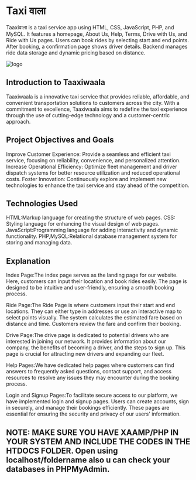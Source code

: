 # Taxi वाला
Taaxiवाला is a taxi service app using HTML, CSS, JavaScript, PHP, and MySQL. It features a homepage, About Us, Help, Terms, Drive with Us, and Ride with Us pages. Users can book rides by selecting start and end points. After booking, a confirmation page shows driver details. Backend manages ride data storage and dynamic pricing based on distance.

![logo](https://github.com/user-attachments/assets/7f99fe92-5915-4372-a602-a9ed9111a6cb)

## Introduction to Taaxiwaala
Taaxiwaala is a innovative taxi service that provides reliable, affordable, and convenient transportation solutions to customers across the city. With a commitment to excellence, Taaxiwaala aims to redefine the taxi experience through the use of cutting-edge technology and a customer-centric approach.

## Project Objectives and Goals
Improve Customer Experience: Provide a seamless and efficient taxi service, focusing on reliability, convenience, and personalized attention.
Increase Operational Efficiency: Optimize fleet management and driver dispatch systems for better resource utilization and reduced operational costs.
Foster Innovation: Continuously explore and implement new technologies to enhance the taxi service and stay ahead of the competition.

## Technologies Used
HTML:Markup language for creating the structure of web pages.
CSS: Styling language for enhancing the visual design of web pages.
JavaScript:Programming language for adding interactivity and dynamic functionality.
PHP,MySQL:Relational database management system for storing and managing data.

## Explanation
Index Page:The index page serves as the landing page for our website. Here, customers can input their location and book rides easily. The page is designed to be intuitive and user-friendly, ensuring a smooth booking process.

Ride Page:The Ride Page is where customers input their start and end locations. They can either type in addresses or use an interactive map to select points visually. The system calculates the estimated fare based on distance and time. Customers review the fare and confirm their booking.

Drive Page:The drive page is dedicated to potential drivers who are interested in joining our network. It provides information about our company, the benefits of becoming a driver, and the steps to sign up. This page is crucial for attracting new drivers and expanding our fleet.

Help Pages:We have dedicated help pages where customers can find answers to frequently asked questions, contact support, and access resources to resolve any issues they may encounter during the booking process.

Login and Signup Pages:To facilitate secure access to our platform, we have implemented login and signup pages. Users can create accounts, sign in securely, and manage their bookings efficiently. These pages are essential for ensuring the security and privacy of our users' information.

## NOTE: MAKE SURE YOU HAVE XAAMP/PHP IN YOUR SYSTEM AND INCLUDE THE CODES IN THE HTDOCS FOLDER. Open using localhost/foldername also u can check your databases in PHPMyAdmin.
